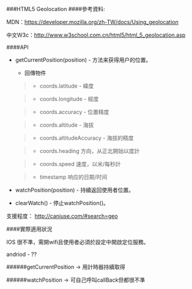###HTML5 Geolocation
####參考資料:

MDN：https://developer.mozilla.org/zh-TW/docs/Using_geolocation

中文W3c：http://www.w3school.com.cn/html5/html_5_geolocation.asp

####API
+ getCurrentPosition(position) - 方法来获得用户的位置。
	+ 回傳物件
	
	> + coords.latitude - 緯度

	> + coords.longitude - 經度
	
	> + coords.accuracy - 位置精度
	
	> + coords.altitude - 海拔
	
	> + coords.altitudeAccuracy - 海拔的精度
	
	> + coords.heading	方向，从正北開始以度計
	
	> + coords.speed	速度，以米/每秒計
	
	> + timestamp	响应的日期/时间
	

+ watchPosition(position) - 持續返回使用者位置。
+ clearWatch() - 停止watchPosition()。

支援程度：
http://caniuse.com/#search=geo

####實際適用狀況

IOS 很不準，需開wifi且使用者必須於設定中開啟定位服務。

andriod - ??

######getCurrentPosition -> 用計時器持續取得

######watchPosition -> 可自己呼叫callBack但都很不準

